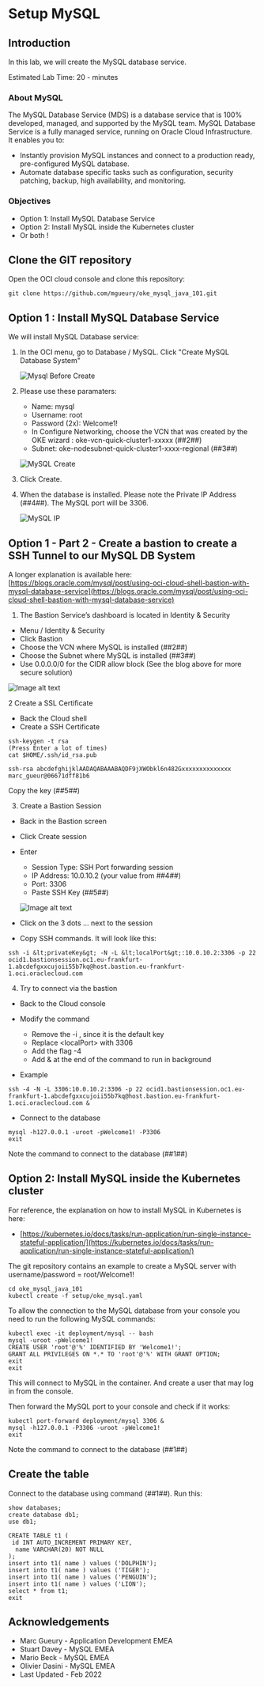 # Setup MySQL

## Introduction

In this lab, we will create the MySQL database service.

Estimated Lab Time: 20 - minutes

### About MySQL 
The MySQL Database Service (MDS) is a database service that is 100% developed, managed, and supported by the MySQL team. 
MySQL Database Service is a fully managed service, running on Oracle Cloud Infrastructure. It enables you to:
* Instantly provision MySQL instances and connect to a production ready, pre-configured MySQL database.
* Automate database specific tasks such as configuration, security patching, backup, high availability, and monitoring.

### Objectives
* Option 1: Install MySQL Database Service
* Option 2: Install MySQL inside the Kubernetes cluster
* Or both !

## Clone the GIT repository
Open the OCI cloud console and clone this repository:

```
git clone https://github.com/mgueury/oke_mysql_java_101.git
```

## Option 1 : Install MySQL Database Service

We will install MySQL Database service:

1. In the OCI menu, go to Database / MySQL. Click "Create MySQL Database System"

	![Mysql Before Create](images/mysql-before-create.png)

2. Please use these paramaters:
    - Name: mysql
    - Username: root
    - Password (2x): Welcome1! 
    - In Configure Networking, choose the VCN that was created by the OKE wizard : oke-vcn-quick-cluster1-xxxxx (##2##)
    - Subnet: oke-nodesubnet-quick-cluster1-xxxx-regional (##3##)

	![MySQL Create](images/mysql-create.png)

3. Click Create. 
4. When the database is installed. Please note the Private IP Address (##4##). The MySQL port will be 3306.

	![MySQL IP](images/mysql-ip.png)

## Option 1 - Part 2 - Create a bastion to create a SSH Tunnel to our MySQL DB System

A longer explanation is available here:[https://blogs.oracle.com/mysql/post/using-oci-cloud-shell-bastion-with-mysql-database-service](https://blogs.oracle.com/mysql/post/using-oci-cloud-shell-bastion-with-mysql-database-service)


1. The Bastion Service’s dashboard is located in Identity & Security

  - Menu / Identity & Security
  - Click Bastion
  - Choose the VCN where MySQL is installed (##2##)
  - Choose the Subnet where MySQL is installed (##3##)
  - Use 0.0.0.0/0 for the CIDR allow block (See the blog above for more secure solution)

  ![Image alt text](images/bastion-create.png)

2 Create a SSL Certificate

  - Back the Cloud shell
  - Create a SSH Certificate

```
ssh-keygen -t rsa
(Press Enter a lot of times)
cat $HOME/.ssh/id_rsa.pub

ssh-rsa abcdefghijklAADAQABAAABAQDF9jXWObkl6n482Gxxxxxxxxxxxxxx marc_gueur@06671dff81b6
```

Copy the key (##5##)

3. Create a Bastion Session

  - Back in the Bastion screen
  - Click Create session
  - Enter
    - Session Type: SSH Port forwarding session
    - IP Address: 10.0.10.2 (your value from ##4##)
    - Port: 3306
    - Paste SSH Key (##5##)

	![Image alt text](images/bastion-create-session.png)

- Click on the 3 dots ... next to the session
- Copy SSH commands. It will look like this:

```
ssh -i &lt;privateKey&gt; -N -L &lt;localPort&gt;:10.0.10.2:3306 -p 22 ocid1.bastionsession.oc1.eu-frankfurt-1.abcdefgxxcujoii55b7kq@host.bastion.eu-frankfurt-1.oci.oraclecloud.com
```
4. Try to connect via the bastion 

- Back to the Cloud console
- Modify the command
    - Remove the  -i <privateKey>, since it is the default key
    - Replace &lt;localPort&gt; with 3306
    - Add the flag -4
    - Add & at the end of the command to run in background

- Example
```
ssh -4 -N -L 3306:10.0.10.2:3306 -p 22 ocid1.bastionsession.oc1.eu-frankfurt-1.abcdefgxxcujoii55b7kq@host.bastion.eu-frankfurt-1.oci.oraclecloud.com &
````

- Connect to the database

```
mysql -h127.0.0.1 -uroot -pWelcome1! -P3306
exit
```

Note the command to connect to the database (##1##)

## Option 2: Install MySQL inside the Kubernetes cluster

For reference, the explanation on how to install MySQL in Kubernetes is here:
- [https://kubernetes.io/docs/tasks/run-application/run-single-instance-stateful-application/](https://kubernetes.io/docs/tasks/run-application/run-single-instance-stateful-application/)

The git repository contains an example to create a MySQL server with username/password = root/Welcome1!

```
cd oke_mysql_java_101
kubectl create -f setup/oke_mysql.yaml 
```

To allow the connection to the MySQL database from your console you need
to run the following MySQL commands:

```
kubectl exec -it deployment/mysql -- bash
mysql -uroot -pWelcome1!
CREATE USER 'root'@'%' IDENTIFIED BY 'Welcome1!';
GRANT ALL PRIVILEGES ON *.* TO 'root'@'%' WITH GRANT OPTION;
exit
exit
```
This will connect to MySQL in the container. And create a user that may log in from the console.

Then forward the MySQL port to your console and check if it works:

```
kubectl port-forward deployment/mysql 3306 &
mysql -h127.0.0.1 -P3306 -uroot -pWelcome1!
exit
```

Note the command to connect to the database (##1##)

## Create the table

Connect to the database using command (##1##). Run this:
```
show databases;
create database db1;
use db1;

CREATE TABLE t1 (
 id INT AUTO_INCREMENT PRIMARY KEY,
  name VARCHAR(20) NOT NULL
);
insert into t1( name ) values ('DOLPHIN');
insert into t1( name ) values ('TIGER');
insert into t1( name ) values ('PENGUIN');
insert into t1( name ) values ('LION');
select * from t1;
exit
```

## Acknowledgements
* Marc Gueury - Application Development EMEA
* Stuart Davey - MySQL EMEA
* Mario Beck - MySQL EMEA
* Olivier Dasini - MySQL EMEA
* Last Updated - Feb 2022
